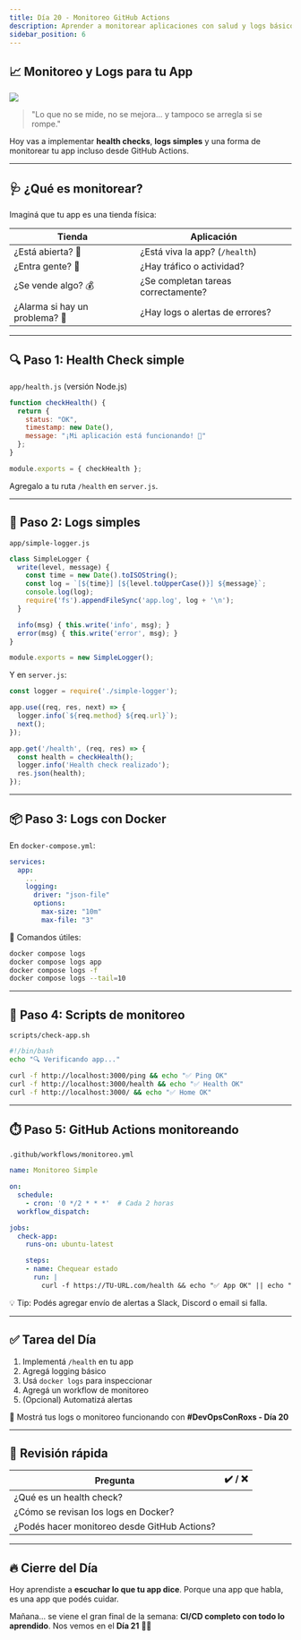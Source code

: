 ```yaml
---
title: Día 20 - Monitoreo GitHub Actions 
description: Aprender a monitorear aplicaciones con salud y logs básicos
sidebar_position: 6
---
```


## 📈 Monitoreo y Logs para tu App

![](../../static/images/banner/3.png)

> "Lo que no se mide, no se mejora... y tampoco se arregla si se rompe."

Hoy vas a implementar **health checks**, **logs simples** y una forma de monitorear tu app incluso desde GitHub Actions.

---

## 🩺 ¿Qué es monitorear?

Imaginá que tu app es una tienda física:

| Tienda                         | Aplicación                        |
|-------------------------------|-----------------------------------|
| ¿Está abierta? 🏪             | ¿Está viva la app? (`/health`)    |
| ¿Entra gente? 👥               | ¿Hay tráfico o actividad?         |
| ¿Se vende algo? 💰            | ¿Se completan tareas correctamente? |
| ¿Alarma si hay un problema? 🚨 | ¿Hay logs o alertas de errores?   |

---

## 🔍 Paso 1: Health Check simple

`app/health.js` (versión Node.js)

```js
function checkHealth() {
  return {
    status: "OK",
    timestamp: new Date(),
    message: "¡Mi aplicación está funcionando! 🎉"
  };
}

module.exports = { checkHealth };
````

Agregalo a tu ruta `/health` en `server.js`.

---

## 📓 Paso 2: Logs simples

`app/simple-logger.js`

```js
class SimpleLogger {
  write(level, message) {
    const time = new Date().toISOString();
    const log = `[${time}] [${level.toUpperCase()}] ${message}`;
    console.log(log);
    require('fs').appendFileSync('app.log', log + '\n');
  }

  info(msg) { this.write('info', msg); }
  error(msg) { this.write('error', msg); }
}

module.exports = new SimpleLogger();
```

Y en `server.js`:

```js
const logger = require('./simple-logger');

app.use((req, res, next) => {
  logger.info(`${req.method} ${req.url}`);
  next();
});

app.get('/health', (req, res) => {
  const health = checkHealth();
  logger.info('Health check realizado');
  res.json(health);
});
```

---

## 📦 Paso 3: Logs con Docker

En `docker-compose.yml`:

```yaml
services:
  app:
    ...
    logging:
      driver: "json-file"
      options:
        max-size: "10m"
        max-file: "3"
```

🧪 Comandos útiles:

```bash
docker compose logs
docker compose logs app
docker compose logs -f
docker compose logs --tail=10
```

---

## 🔧 Paso 4: Scripts de monitoreo

`scripts/check-app.sh`

```bash
#!/bin/bash
echo "🔍 Verificando app..."

curl -f http://localhost:3000/ping && echo "✅ Ping OK"
curl -f http://localhost:3000/health && echo "✅ Health OK"
curl -f http://localhost:3000/ && echo "✅ Home OK"
```

---

## ⏱️ Paso 5: GitHub Actions monitoreando

`.github/workflows/monitoreo.yml`

```yaml
name: Monitoreo Simple

on:
  schedule:
    - cron: '0 */2 * * *'  # Cada 2 horas
  workflow_dispatch:

jobs:
  check-app:
    runs-on: ubuntu-latest

    steps:
    - name: Chequear estado
      run: |
        curl -f https://TU-URL.com/health && echo "✅ App OK" || echo "❌ App caída"
```

💡 Tip: Podés agregar envío de alertas a Slack, Discord o email si falla.

---

## ✅ Tarea del Día

1. Implementá `/health` en tu app
2. Agregá logging básico
3. Usá `docker logs` para inspeccionar
4. Agregá un workflow de monitoreo
5. (Opcional) Automatizá alertas

📸 Mostrá tus logs o monitoreo funcionando con **#DevOpsConRoxs - Día 20**

---

## 🧠 Revisión rápida

| Pregunta                                     | ✔️ / ❌ |
| -------------------------------------------- | ------ |
| ¿Qué es un health check?                     |        |
| ¿Cómo se revisan los logs en Docker?         |        |
| ¿Podés hacer monitoreo desde GitHub Actions? |        |

---

## 🔥 Cierre del Día

Hoy aprendiste a **escuchar lo que tu app dice**. Porque una app que habla, es una app que podés cuidar.

Mañana... se viene el gran final de la semana: **CI/CD completo con todo lo aprendido**.
Nos vemos en el **Día 21** 🏁💥


